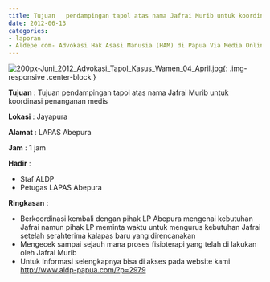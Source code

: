 ```yaml
---
title: Tujuan	pendampingan tapol atas nama Jafrai Murib untuk koordinasi penanganan medis
date: 2012-06-13
categories:
- laporan
- Aldepe.com- Advokasi Hak Asasi Manusia (HAM) di Papua Via Media Online, Mobile Phone dan Social Media
---
```

![200px-Juni_2012_Advokasi_Tapol_Kasus_Wamen_04_April.jpg](/uploads/200px-Juni_2012_Advokasi_Tapol_Kasus_Wamen_04_April.jpg){: .img-responsive .center-block }

**Tujuan** : Tujuan	pendampingan tapol atas nama Jafrai Murib untuk koordinasi penanganan medis

**Lokasi** : Jayapura

**Alamat** : LAPAS Abepura

**Jam** : 1 jam

**Hadir** : 
* Staf ALDP
* Petugas LAPAS Abepura

**Ringkasan** : 
* Berkoordinasi kembali dengan pihak LP Abepura mengenai kebutuhan Jafrai namun pihak LP meminta waktu untuk mengurus kebutuhan Jafrai setelah serahterima kalapas baru yang direncanakan
* Mengecek sampai sejauh mana proses fisioterapi yang telah di lakukan oleh Jafrai Murib
* Untuk Informasi selengkapnya bisa di akses pada website kami http://www.aldp-papua.com/?p=2979
